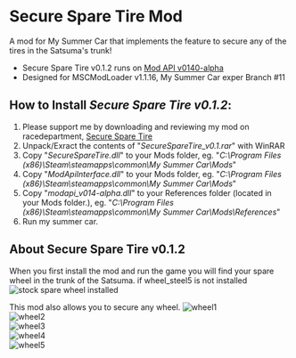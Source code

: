 # Secure Spare Tire Mod
A mod for My Summer Car that implements the feature to secure any of the tires in the Satsuma's trunk!

- Secure Spare Tire v0.1.2 runs on [Mod API v0140-alpha](https://github.com/tommojphillips/ModAPI/releases/tag/0.1.4.0-alpha)
- Designed for MSCModLoader v1.1.16, My Summer Car exper Branch #11

## How to Install <i>Secure Spare Tire v0.1.2</i>:

1. Please support me by downloading and reviewing my mod on racedepartment, [Secure Spare Tire](https://www.racedepartment.com/downloads/secure-spare-tire.25909/)
2. Unpack/Exract the contents of "<i>SecureSpareTire_v0.1.rar</i>" with WinRAR
3. Copy "<i>SecureSpareTire.dll</i>" to your Mods folder, eg. "<i>C:\Program Files (x86)\Steam\steamapps\common\My Summer Car\Mods</i>"
3. Copy "<i>ModApiInterface.dll</i>" to your Mods folder, eg. "<i>C:\Program Files (x86)\Steam\steamapps\common\My Summer Car\Mods</i>"
4. Copy "<i>modapi_v014-alpha.dll</i>" to your References folder (located in your Mods folder.), eg. "<i>C:\Program Files (x86)\Steam\steamapps\common\My Summer Car\Mods\References</i>"
5. Run my summer car.

## About Secure Spare Tire v0.1.2

When you first install the mod and run the game you will find your spare wheel in the trunk of the Satsuma. if wheel_steel5 is not installed
![stock spare wheel installed](https://i.imgur.com/tOPUFpu.png)  
  
This mod also allows you to secure any wheel.
![wheel1](https://i.imgur.com/U2I8OO7.png)  
![wheel2](https://i.imgur.com/WhGKtPm.png)  
![wheel3](https://i.imgur.com/3BR2ntu.png)  
![wheel4](https://i.imgur.com/Kq9Pw4c.png)  
![wheel5](https://i.imgur.com/0to5qum.png)  
